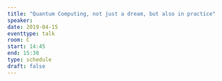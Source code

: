 ```yaml
---
title: "Quantum Computing, not just a dream, but also in practice"
speaker:
date: 2019-04-15
eventtype: talk
room: C
start: 14:45
end: 15:30
type: schedule
draft: false
---
```

